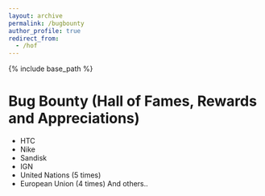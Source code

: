 ```yaml
---
layout: archive
permalink: /bugbounty
author_profile: true
redirect_from:
  - /hof
---
```


{% include base_path %}
# Bug Bounty (Hall of Fames, Rewards and Appreciations)

* HTC
* Nike
* Sandisk
* IGN
* United Nations (5 times)
* European Union (4 times)
And others.. 

